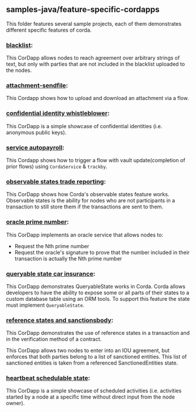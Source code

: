 ## samples-java/feature-specific-cordapps

This folder features several sample projects, each of them demonstrates different specific features of corda.

### [blacklist](./attachment-blacklist):
This CorDapp allows nodes to reach agreement over arbitrary strings of text, but only with parties that are not included in the blacklist uploaded to the nodes.

### [attachment-sendfile](./attachment-sendfile):
This Cordapp shows how to upload and download an attachment via a flow.

### [confidential identity whistleblower](./confidentialIdentity-whistleblower):
This CorDapp is a simple showcase of confidential identities (i.e. anonymous public keys).

### [service autopayroll](./cordaservice-autopayroll):
This Cordapp shows how to trigger a flow with vault update(completion of prior flows) using `CordaService` & `trackby`.

### [observable states trade reporting](./observablestates-tradereporting):
This CorDapp shows how Corda's observable states feature works. Observable states is the ability for nodes who are not participants in a transaction to still store them if the transactions are sent to them.

### [oracle prime number](./oracle-primenumber):
This CorDapp implements an oracle service that allows nodes to:

* Request the Nth prime number
* Request the oracle's signature to prove that the number included in their transaction is actually the Nth prime number

### [queryable state car insurance](./queryablestate-carinsurance):
This CorDapp demonstrates QueryableState works in Corda. Corda allows developers to have the ability to expose some or all parts of their states to a custom database table using an ORM tools. To support this feature the state must implement `QueryableState`.

### [reference states and sanctionsbody](./referencestates-sanctionsbody):
This CorDapp demonstrates the use of reference states in a transaction and in the verification method of a contract.

This CorDapp allows two nodes to enter into an IOU agreement, but enforces that both parties belong to a list of sanctioned entities. This list of sanctioned entities is taken from a referenced SanctionedEntities state.

### [heartbeat schedulable state](./schedulablestate-heartbeat):
This CorDapp is a simple showcase of scheduled activities (i.e. activities started by a node at a specific time without direct input from the node owner).

